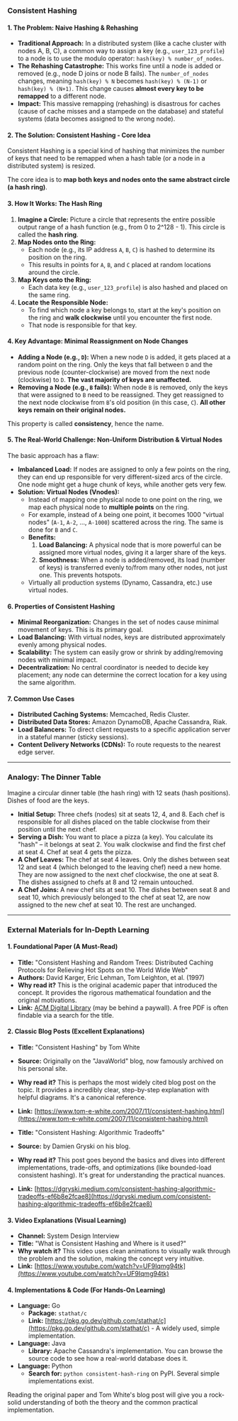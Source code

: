 ### **Consistent Hashing**

#### **1. The Problem: Naive Hashing & Rehashing**

*   **Traditional Approach:** In a distributed system (like a cache cluster with nodes A, B, C), a common way to assign a key (e.g., `user_123_profile`) to a node is to use the modulo operator: `hash(key) % number_of_nodes`.
*   **The Rehashing Catastrophe:** This works fine until a node is added or removed (e.g., node D joins or node B fails). The `number_of_nodes` changes, meaning `hash(key) % N` becomes `hash(key) % (N-1)` or `hash(key) % (N+1)`. This change causes **almost every key to be remapped** to a different node.
*   **Impact:** This massive remapping (rehashing) is disastrous for caches (cause of cache misses and a stampede on the database) and stateful systems (data becomes assigned to the wrong node).

#### **2. The Solution: Consistent Hashing - Core Idea**

Consistent Hashing is a special kind of hashing that minimizes the number of keys that need to be remapped when a hash table (or a node in a distributed system) is resized.

The core idea is to **map both keys and nodes onto the same abstract circle (a hash ring)**.

#### **3. How It Works: The Hash Ring**

1.  **Imagine a Circle:** Picture a circle that represents the entire possible output range of a hash function (e.g., from 0 to 2^128 - 1). This circle is called the **hash ring**.
2.  **Map Nodes onto the Ring:**
    *   Each node (e.g., its IP address `A`, `B`, `C`) is hashed to determine its position on the ring.
    *   This results in points for `A`, `B`, and `C` placed at random locations around the circle.
3.  **Map Keys onto the Ring:**
    *   Each data key (e.g., `user_123_profile`) is also hashed and placed on the same ring.
4.  **Locate the Responsible Node:**
    *   To find which node a key belongs to, start at the key's position on the ring and **walk clockwise** until you encounter the first node.
    *   That node is responsible for that key.

#### **4. Key Advantage: Minimal Reassignment on Node Changes**

*   **Adding a Node (e.g., `D`):** When a new node `D` is added, it gets placed at a random point on the ring. Only the keys that fall between `D` and the previous node (counter-clockwise) are moved from the next node (clockwise) to `D`. **The vast majority of keys are unaffected.**
*   **Removing a Node (e.g., `B` fails):** When node `B` is removed, only the keys that were assigned to `B` need to be reassigned. They get reassigned to the next node clockwise from `B`'s old position (in this case, `C`). **All other keys remain on their original nodes.**

This property is called **consistency**, hence the name.

#### **5. The Real-World Challenge: Non-Uniform Distribution & Virtual Nodes**

The basic approach has a flaw:
*   **Imbalanced Load:** If nodes are assigned to only a few points on the ring, they can end up responsible for very different-sized arcs of the circle. One node might get a huge chunk of keys, while another gets very few.
*   **Solution: Virtual Nodes (Vnodes):**
    *   Instead of mapping one physical node to one point on the ring, we map each physical node to **multiple points** on the ring.
    *   For example, instead of `A` being one point, it becomes 1000 "virtual nodes" (`A-1`, `A-2`, ..., `A-1000`) scattered across the ring. The same is done for `B` and `C`.
    *   **Benefits:**
        1.  **Load Balancing:** A physical node that is more powerful can be assigned more virtual nodes, giving it a larger share of the keys.
        2.  **Smoothness:** When a node is added/removed, its load (number of keys) is transferred evenly to/from many other nodes, not just one. This prevents hotspots.
    *   Virtually all production systems (Dynamo, Cassandra, etc.) use virtual nodes.

#### **6. Properties of Consistent Hashing**

*   **Minimal Reorganization:** Changes in the set of nodes cause minimal movement of keys. This is its primary goal.
*   **Load Balancing:** With virtual nodes, keys are distributed approximately evenly among physical nodes.
*   **Scalability:** The system can easily grow or shrink by adding/removing nodes with minimal impact.
*   **Decentralization:** No central coordinator is needed to decide key placement; any node can determine the correct location for a key using the same algorithm.

#### **7. Common Use Cases**

*   **Distributed Caching Systems:** Memcached, Redis Cluster.
*   **Distributed Data Stores:** Amazon DynamoDB, Apache Cassandra, Riak.
*   **Load Balancers:** To direct client requests to a specific application server in a stateful manner (sticky sessions).
*   **Content Delivery Networks (CDNs):** To route requests to the nearest edge server.

---

### **Analogy: The Dinner Table**

Imagine a circular dinner table (the hash ring) with 12 seats (hash positions). Dishes of food are the keys.

*   **Initial Setup:** Three chefs (nodes) sit at seats 12, 4, and 8. Each chef is responsible for all dishes placed on the table clockwise from their position until the next chef.
*   **Serving a Dish:** You want to place a pizza (a key). You calculate its "hash" – it belongs at seat 2. You walk clockwise and find the first chef at seat 4. Chef at seat 4 gets the pizza.
*   **A Chef Leaves:** The chef at seat 4 leaves. Only the dishes between seat 12 and seat 4 (which belonged to the leaving chef) need a new home. They are now assigned to the next chef clockwise, the one at seat 8. The dishes assigned to chefs at 8 and 12 remain untouched.
*   **A Chef Joins:** A new chef sits at seat 10. The dishes between seat 8 and seat 10, which previously belonged to the chef at seat 12, are now assigned to the new chef at seat 10. The rest are unchanged.

---

### **External Materials for In-Depth Learning**

#### **1. Foundational Paper (A Must-Read)**
*   **Title:** "Consistent Hashing and Random Trees: Distributed Caching Protocols for Relieving Hot Spots on the World Wide Web"
*   **Authors:** David Karger, Eric Lehman, Tom Leighton, et al. (1997)
*   **Why read it?** This is the original academic paper that introduced the concept. It provides the rigorous mathematical foundation and the original motivations.
*   **Link:** [ACM Digital Library](https://dl.acm.org/doi/10.1145/258533.258660) (may be behind a paywall). A free PDF is often findable via a search for the title.

#### **2. Classic Blog Posts (Excellent Explanations)**
*   **Title:** "Consistent Hashing" by Tom White
*   **Source:** Originally on the "JavaWorld" blog, now famously archived on his personal site.
*   **Why read it?** This is perhaps the most widely cited blog post on the topic. It provides a incredibly clear, step-by-step explanation with helpful diagrams. It's a canonical reference.
*   **Link:** [https://www.tom-e-white.com/2007/11/consistent-hashing.html](https://www.tom-e-white.com/2007/11/consistent-hashing.html)

*   **Title:** "Consistent Hashing: Algorithmic Tradeoffs"
*   **Source:** by Damien Gryski on his blog.
*   **Why read it?** This post goes beyond the basics and dives into different implementations, trade-offs, and optimizations (like bounded-load consistent hashing). It's great for understanding the practical nuances.
*   **Link:** [https://dgryski.medium.com/consistent-hashing-algorithmic-tradeoffs-ef6b8e2fcae8](https://dgryski.medium.com/consistent-hashing-algorithmic-tradeoffs-ef6b8e2fcae8)

#### **3. Video Explanations (Visual Learning)**
*   **Channel:** System Design Interview
*   **Title:** "What is Consistent Hashing and Where is it used?"
*   **Why watch it?** This video uses clean animations to visually walk through the problem and the solution, making the concept very intuitive.
*   **Link:** [https://www.youtube.com/watch?v=UF9Iqmg94tk](https://www.youtube.com/watch?v=UF9Iqmg94tk)

#### **4. Implementations & Code (For Hands-On Learning)**
*   **Language:** Go
    *   **Package:** `stathat/c`
    *   **Link:** [https://pkg.go.dev/github.com/stathat/c](https://pkg.go.dev/github.com/stathat/c) - A widely used, simple implementation.
*   **Language:** Java
    *   **Library:** Apache Cassandra's implementation. You can browse the source code to see how a real-world database does it.
*   **Language:** Python
    *   **Search for:** `python consistent-hash-ring` on PyPI. Several simple implementations exist.

Reading the original paper and Tom White's blog post will give you a rock-solid understanding of both the theory and the common practical implementation.